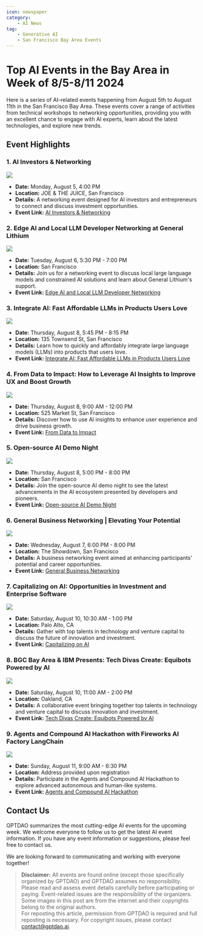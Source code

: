 ```yaml
---
icon: newspaper
category:
    - AI News
tag:
    - Generative AI
    - San Francisco Bay Area Events
---
```


# Top AI Events in the Bay Area in Week of 8/5-8/11 2024

Here is a series of AI-related events happening from August 5th to August 11th in the San Francisco Bay Area. These events cover a range of activities from technical workshops to networking opportunities, providing you with an excellent chance to engage with AI experts, learn about the latest technologies, and explore new trends.

## Event Highlights

### 1. AI Investors & Networking

![](https://img.evbuc.com/https%3A%2F%2Fcdn.evbuc.com%2Fimages%2F801280229%2F9806819543%2F1%2Foriginal.20240703-193434?w=940&auto=format%2Ccompress&q=75&sharp=10&rect=0%2C43%2C1386%2C693&s=567f658ae662caf7240926a585aef2a7)

- **Date:** Monday, August 5, 4:00 PM
- **Location:** JOE & THE JUICE, San Francisco
- **Details:** A networking event designed for AI investors and entrepreneurs to connect and discuss investment opportunities.
- **Event Link:** [AI Investors & Networking](https://www.eventbrite.com/e/ai-investors-networking-tickets-940618775077)

### 2. Edge AI and Local LLM Developer Networking at General Lithium

![](https://images.lumacdn.com/cdn-cgi/image/format=auto,fit=cover,dpr=2,background=white,quality=75,width=400,height=400/event-covers/x9/d5312103-e2e9-4ce1-bd04-e26aed389c02)

- **Date:** Tuesday, August 6, 5:30 PM - 7:00 PM
- **Location:** San Francisco
- **Details:** Join us for a networking event to discuss local large language models and constrained AI solutions and learn about General Lithium's support.
- **Event Link:** [Edge AI and Local LLM Developer Networking](https://lu.ma/d53u26ow)

### 3. Integrate AI: Fast Affordable LLMs in Products Users Love

![](https://secure.meetupstatic.com/photos/event/a/0/2/b/600_522641003.webp?w=750)

- **Date:** Thursday, August 8, 5:45 PM - 8:15 PM
- **Location:** 135 Townsend St, San Francisco
- **Details:** Learn how to quickly and affordably integrate large language models (LLMs) into products that users love.
- **Event Link:** [Integrate AI: Fast Affordable LLMs in Products Users Love](https://www.meetup.com/silicon-valley-project-ai/events/301701019/)

### 4. From Data to Impact: How to Leverage AI Insights to Improve UX and Boost Growth

![](https://images.lumacdn.com/cdn-cgi/image/format=auto,fit=cover,dpr=2,background=white,quality=75,width=400,height=400/event-covers/oi/e16008ad-d4f9-4544-8dda-8571e8f3b3bf)

- **Date:** Thursday, August 8, 9:00 AM - 12:00 PM
- **Location:** 525 Market St, San Francisco
- **Details:** Discover how to use AI insights to enhance user experience and drive business growth.
- **Event Link:** [From Data to Impact](https://lu.ma/ola1ht62)

### 5. Open-source AI Demo Night

![](https://images.lumacdn.com/cdn-cgi/image/format=auto,fit=cover,dpr=2,background=white,quality=75,width=400,height=400/event-covers/0p/6489ca52-4b73-4f35-aab1-fac6e868b64f)

- **Date:** Thursday, August 8, 5:00 PM - 8:00 PM
- **Location:** San Francisco
- **Details:** Join the open-source AI demo night to see the latest advancements in the AI ecosystem presented by developers and pioneers.
- **Event Link:** [Open-source AI Demo Night](https://lu.ma/oss-ai)

### 6. General Business Networking | Elevating Your Potential

![](https://img.evbuc.com/https%3A%2F%2Fcdn.evbuc.com%2Fimages%2F811117349%2F1764357700343%2F1%2Foriginal.20240719-203611?w=940&auto=format%2Ccompress&q=75&sharp=10&rect=0%2C120%2C1920%2C960&s=38bb10b058ab19c5886ad26d0c21a869)

- **Date:** Wednesday, August 7, 6:00 PM - 8:00 PM
- **Location:** The Showdown, San Francisco
- **Details:** A business networking event aimed at enhancing participants' potential and career opportunities.
- **Event Link:** [General Business Networking](https://www.eventbrite.com/e/general-business-networking-elevating-your-potential-sf-tickets-942438668427)

### 7. Capitalizing on AI: Opportunities in Investment and Enterprise Software

![](https://images.lumacdn.com/cdn-cgi/image/format=auto,fit=cover,dpr=2,background=white,quality=75,width=280,height=280/event-covers/2a/35eff252-f785-4736-8660-41a7273101f3)

- **Date:** Saturday, August 10, 10:30 AM - 1:00 PM
- **Location:** Palo Alto, CA
- **Details:** Gather with top talents in technology and venture capital to discuss the future of innovation and investment.
- **Event Link:** [Capitalizing on AI](https://lu.ma/kjua75ij)

### 8. BGC Bay Area & IBM Presents: Tech Divas Create: Equibots Powered by AI

![](https://img.evbuc.com/https%3A%2F%2Fcdn.evbuc.com%2Fimages%2F793462239%2F2183525125893%2F1%2Foriginal.20240620-190407?w=940&auto=format%2Ccompress&q=75&sharp=10&rect=0%2C29%2C2492%2C1246&s=77b8f1f13409e3cc2bfd4250febf28de)

- **Date:** Saturday, August 10, 11:00 AM - 2:00 PM
- **Location:** Oakland, CA
- **Details:** A collaborative event bringing together top talents in technology and venture capital to discuss innovation and investment.
- **Event Link:** [Tech Divas Create: Equibots Powered by AI](https://www.eventbrite.com/e/bgc-bay-area-ibm-presents-tech-divas-create-equibots-powered-by-ai-tickets-936880844827)

### 9. Agents and Compound AI Hackathon with Fireworks AI Factory LangChain

![](https://images.lumacdn.com/cdn-cgi/image/format=auto,fit=cover,dpr=2,background=white,quality=75,width=280,height=280/event-covers/dk/2809f1f3-4279-4a2b-995b-6e3331e27493)

- **Date:** Sunday, August 11, 9:00 AM - 6:30 PM
- **Location:** Address provided upon registration
- **Details:** Participate in the Agents and Compound AI Hackathon to explore advanced autonomous and human-like systems.
- **Event Link:** [Agents and Compound AI Hackathon](https://lu.ma/kwp4mkr3)

## Contact Us

GPTDAO summarizes the most cutting-edge AI events for the upcoming week. We welcome everyone to follow us to get the latest AI event information. If you have any event information or suggestions, please feel free to contact us.
 
We are looking forward to communicating and working with everyone together!

>**Disclaimer:** All events are found online (except those specifically organized by GPTDAO) and GPTDAO assumes no responsibility. Please read and assess event details carefully before participating or paying. Event-related issues are the responsibility of the organizers. Some images in this post are from the internet and their copyrights belong to the original authors.  
For reposting this article, permission from GPTDAO is required and full reposting is necessary. For copyright issues, please contact contact@gptdao.ai.

<Share colorful />
